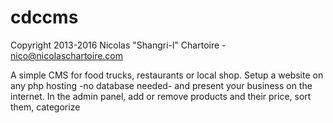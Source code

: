 # cdccms

Copyright 2013-2016 Nicolas "Shangri-l" Chartoire - nico@nicolaschartoire.com

A simple CMS for food trucks, restaurants or local shop. Setup a website on any php hosting -no database needed- and present your business on the internet. In the admin panel, add or remove products and their price, sort them, categorize
